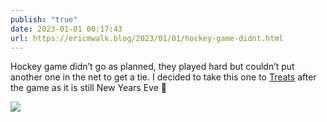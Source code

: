 ```yaml
---
publish: "true"
date: 2023-01-01 00:17:43
url: https://ericmwalk.blog/2023/01/01/hockey-game-didnt.html
---
```


Hockey game didn’t go as planned, they played hard but couldn’t put another one in the net to get a tie. I decided to take this one to [Treats](https://maps.apple.com/?address=10340%20Baltimore%20St%20NE,%20Unit%20140,%20Blaine,%20MN%2055449,%20United%20States&auid=4107722247956059699&ll=45.158578,-93.234270&lsp=9902&q=TREATS&t=m) after the game as it is still New Years Eve 🎉



![](https://ericmwalk.blog/uploads/2023/f94ad0ed97.jpg)